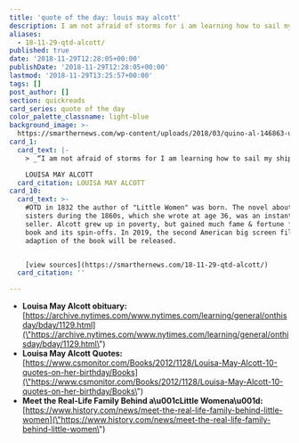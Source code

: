 ```yaml
---
title: 'quote of the day: louis may alcott'
description: I am not afraid of storms for i am learning how to sail my ship.
aliases:
  - 18-11-29-qtd-alcott/
published: true
date: '2018-11-29T12:28:05+00:00'
publishDate: '2018-11-29T12:28:05+00:00'
lastmod: '2018-11-29T13:25:57+00:00'
tags: []
post_author: []
section: quickreads
card_series: quote of the day
color_palette_classname: light-blue
background_image: >-
  https://smarthernews.com/wp-content/uploads/2018/03/quino-al-146863-unsplash-scaled.jpg
card_1:
  card_text: |-
    > _“I am not afraid of storms for I am learning how to sail my ship.”_

    LOUISA MAY ALCOTT
  card_citation: LOUISA MAY ALCOTT
card_10:
  card_text: >-
    #OTD in 1832 the author of "Little Women" was born. The novel about four
    sisters during the 1860s, which she wrote at age 36, was an instant best
    seller. Alcott grew up in poverty, but gained much fame & fortune from the
    book and its spin-offs. In 2019, the second American big screen film
    adaption of the book will be released.


    [view sources](https://smarthernews.com/18-11-29-qtd-alcott/)
  card_citation: ''

---
```

*   **Louisa May Alcott obituary:**  
    [https://archive.nytimes.com/www.nytimes.com/learning/general/onthisday/bday/1129.html](\"https://archive.nytimes.com/www.nytimes.com/learning/general/onthisday/bday/1129.html\")
*   **Louisa May Alcott Quotes:**  
    [https://www.csmonitor.com/Books/2012/1128/Louisa-May-Alcott-10-quotes-on-her-birthday/Books](\"https://www.csmonitor.com/Books/2012/1128/Louisa-May-Alcott-10-quotes-on-her-birthday/Books\")
*   **Meet the Real-Life Family Behind a\\u001cLittle Womena\\u001d:**  
    [https://www.history.com/news/meet-the-real-life-family-behind-little-women](\"https://www.history.com/news/meet-the-real-life-family-behind-little-women\")